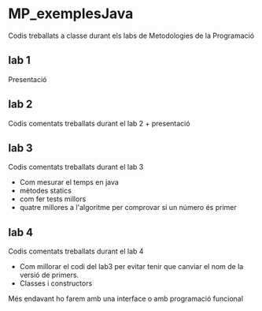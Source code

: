 # MP_exemplesJava
Codis treballats a classe durant els labs de Metodologies de la Programació


## lab 1

Presentació


## lab 2

Codis comentats treballats durant el lab 2 + presentació

## lab 3

Codis comentats treballats durant el lab 3
 
* Com mesurar el temps en java
* mètodes statics
* com fer tests millors
* quatre millores a l'algoritme per comprovar si un número és primer


## lab 4

Codis comentats treballats durant el lab 4
 
* Com millorar el codi del lab3 per evitar tenir que canviar el nom de la versió
de primers.
* Classes i constructors

Més endavant ho farem amb una interface o amb programació funcional




